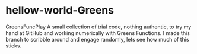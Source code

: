 # hellow-world-Greens
GreensFuncPlay
A small collection of trial code, nothing authentic, to try my hand at GitHub and working numerically with Greens Functions. 
I made this branch to scribble around and engage randomly, lets see how much of this sticks. 
